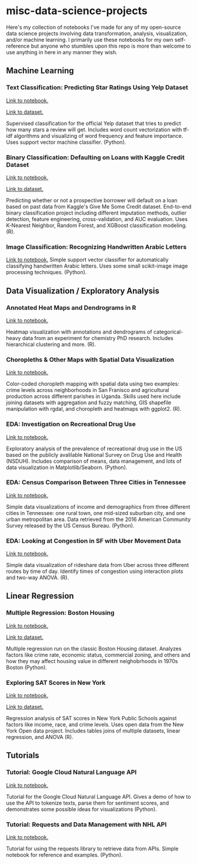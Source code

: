 # misc-data-science-projects
Here's my collection of notebooks I've made for any of my open-source data science projects involving data transformation, analysis, visualization, and/or machine learning. I primarily use these notebooks for my own self-reference but anyone who stumbles upon this repo is more than welcome to use anything in here in any manner they wish.


## Machine Learning

### Text Classification: Predicting Star Ratings Using Yelp Dataset
[Link to notebook.](https://github.com/robaleman/misc-data-science-projects/blob/master/Yelp-Rating-Classification.ipynb)

[Link to dataset.](https://www.kaggle.com/c/GiveMeSomeCredit)

Supervised classification for the official Yelp dataset that tries to predict how many stars a review will get. Includes word count vectorization with tf-idf algorithms and visualizing of word frequency and feature importance. Uses support vector machine classifier. (Python).

### Binary Classification: Defaulting on Loans with Kaggle Credit Dataset
[Link to notebook.](https://github.com/robaleman/misc-data-science-projects/blob/master/Credit-Score-Binary-Classification.ipynb)

[Link to dataset.](https://github.com/robaleman/misc-data-science-projects/blob/master/Credit-Score-Binary-Classification.ipynb)

Predicting whether or not a prospective borrower will default on a loan based on past data from Kaggle's Give Me Some Credit dataset. End-to-end binary classification project including different imputation methods, outlier detection, feature engineering, cross-validation, and AUC evaluation. Uses K-Nearest Neighbor, Random Forest, and XGBoost classification modeling. (R).

### Image Classification: Recognizing Handwritten Arabic Letters
[Link to notebook.](https://github.com/robaleman/misc-data-science-projects/blob/master/Arabic-Letter-Recognition.ipynb)
Simple support vector classifier for automatically classifying handwritten Arabic letters. Uses some small scikit-image image processing techniques. (Python).


## Data Visualization / Exploratory Analysis

### Annotated Heat Maps and Dendrograms in R
[Link to notebook.](https://github.com/robaleman/misc-data-science-projects/blob/master/Compound-Heatmap.ipynb)

Heatmap visualization with annotations and dendrograms of categorical-heavy data from an experiment for chemistry PhD research. Includes hierarchical clustering and more. (R).

### Choropleths & Other Maps with Spatial Data Visualization
[Link to notebook.](https://github.com/robaleman/misc-data-science-projects/blob/master/Choropleth-Maps.ipynb)

Color-coded choropleth mapping with spatial data using two examples: crime levels across neighborhoods in San Franisco and agricultural production across different parishes in Uganda. Skills used here include joining datasets with aggregation and fuzzy matching, GIS shapefile manipulation with rgdal, and choropleth and heatmaps with ggplot2. (R).

### EDA: Investigation on Recreational Drug Use
[Link to notebook.](https://github.com/robaleman/misc-data-science-projects/blob/master/Drugs-Prevalence%20and%20Demographics.ipynb)

Exploratory analysis of the prevalence of recreational drug use in the US based on the publicly avalilable National Survey on Drug Use and Health (NSDUH). Includes comparison of means, data management, and lots of data visualization in Matplotlib/Seaborn. (Python).


### EDA: Census Comparison Between Three Cities in Tennessee
[Link to notebook.](https://github.com/robaleman/misc-data-science-projects/blob/master/TN_City_Demographics.ipynb)

Simple data visualizations of income and demographics from three different cities in Tennessee: one rural town, one mid-sized suburban city, and one urban metropolitan area. Data retrieved from the 2016 American Community Survey released by the US Census Bureau. (Python). 


### EDA: Looking at Congestion in SF with Uber Movement Data
[Link to notebook.](https://github.com/robaleman/misc-data-science-projects/blob/master/Uber-Routes-ANOVA.ipynb)

Simple data visualization of rideshare data from Uber across three different routes by time of day. Identify times of congestion using interaction plots and two-way ANOVA. (R).



## Linear Regression

### Multiple Regression: Boston Housing
[Link to notebook.](https://github.com/robaleman/misc-data-science-projects/blob/master/Boston-Housing.ipynb)

[Link to dataset.](https://www.cs.toronto.edu/~delve/data/boston/bostonDetail.html)

Multiple regression run on the classic Boston Housing dataset. Analyzes factors like crime rate, economic status, commercial zoning, and others and how they may affect housing value in different neighobrhoods in 1970s Boston (Python).

### Exploring SAT Scores in New York
[Link to notebook.](https://github.com/robaleman/misc-data-science-projects/blob/master/SAT-Scores.ipynb)

[Link to dataset.](https://data.cityofnewyork.us/Education/2012-SAT-Results/f9bf-2cp4)

Regression analysis of SAT scores in New York Public Schools against factors like income, race, and crime levels. Uses open data from the New York Open data project. Includes tables joins of multiple datasets, linear regression, and ANOVA (R).


## Tutorials

### Tutorial: Google Cloud Natural Language API
[Link to notebook.](https://github.com/robaleman/misc-data-science-projects/blob/master/Google-Cloud-Sentiment-Demo.ipynb)

Tutorial for the Google Cloud Natural Language API. Gives a demo of how to use the API to tokenize texts, parse them for sentiment scores, and demonstrates some possible ideas for visualizations (Python).

### Tutorial: Requests and Data Management with NHL API
[Link to notebook.](https://github.com/robaleman/misc-data-science-projects/blob/master/NHL-Data-Retrieval.ipynb)

Tutorial for using the requests library to retrieve data from APIs. Simple notebook for reference and examples. (Python).


